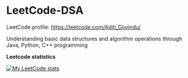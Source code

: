 # LeetCode-DSA

LeetCode profile: https://leetcode.com/Aditi_Govindu/

Understanding basic data structures and algorithm operations through Java, Python, C++ programming

**Leetcode statistics**

[![My LeetCode stats](https://leetcode-stats-six.vercel.app/?username=Aditi_Govindu&theme=dark)](https://github.com/KnlnKS/leetcode-stats)

